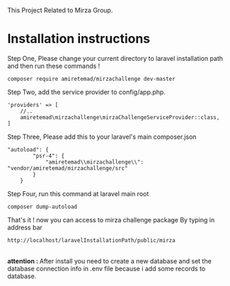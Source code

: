 This Project Related to Mirza Group.

<h1>Installation instructions</h1>

Step One, Please change your current directory to laravel installation path and then run these commands ! 

``` composer require amiretemad/mirzachallenge dev-master ```


Step Two, add the service provider to config/app.php.

```
'providers' => [
    //..
    amiretemad\mirzachallenge\mirzaChallengeServiceProvider::class,
]
```

Step Three, Please add this to your laravel's main composer.json

```
"autoload": {
        "psr-4": {
            "amiretemad\\mirzachallenge\\": "vendor/amiretemad/mirzachallenge/src"
        }
    }
 ```
 
Step Four, run this command at laravel main root <br />

``` 
composer dump-autoload 
```


That's it ! now you can access to mirza challenge package By typing in address bar 

```
http://localhost/laravelInstallationPath/public/mirza
```
</br>
<b>attention : </b>
After install you need to create a new database and set the database connection info in .env file
because i add some records to database.


